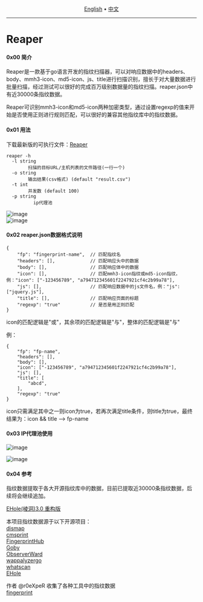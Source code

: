 <p align="center">
  <a href="https://github.com/xxxxfang/Reaper/blob/main/README_EN.md">English</a> •
  <a href="https://github.com/xxxxfang/Reaper/blob/main/README.md">中文</a> 
</p>


---



# Reaper

#### 0x00 简介
Reaper是一款基于go语言开发的指纹扫描器，可以对响应数据中的headers、body、mmh3-icon、md5-icon、js、title进行扫描识别，擅长于对大量数据进行批量扫描，经过测试可以很好的完成百万级别数据量的指纹扫描。reaper.json中有近30000条指纹数据。  

Reaper可识别mmh3-icon和md5-icon两种加密类型，通过设置regexp的值来开始是否使用正则进行规则匹配，可以很好的兼容其他指纹库中的指纹数据。

#### 0x01 用法
下载最新版的可执行文件：[Reaper](https://github.com/xxxxfang/Reaper/releases)  

```shell
reaper -h
  -l string
        扫描的目标URL/主机列表的文件路径(一行一个)
  -o string
        输出结果(csv格式) (default "result.csv")
  -t int
        并发数 (default 100)
  -p string
  		  ip代理池
```

![image](https://github.com/xxxxfang/Reaper/assets/86756456/bd37d09f-88d7-472a-b2cd-c28f06f18332)  
![image](https://github.com/xxxxfang/Reaper/assets/86756456/ae555aab-2c99-47ce-9404-72601bba5733)


#### 0x02 reaper.json数据格式说明
```shell
{
    "fp": "fingerprint-name",  // 匹配指纹名
    "headers": [],             // 匹配响应头中的数据
    "body": [],                // 匹配响应体中的数据
    "icon": [],                // 匹配mmh3-icon指纹或md5-icon指纹，例："icon": ["-123456789", "a794712345601f2247921cf4c2b99a78"], 
    "js": [],                  // 匹配响应数据中的js文件名，例："js": ["jquery.js"],   
    "title": [],               // 匹配响应页面的标题
    "regexp": "true"           // 是否是用正则匹配
}
```

icon的匹配逻辑是"或"，其余项的匹配逻辑是"与"，整体的匹配逻辑是"与" 

例：
```shell
{
    "fp": "fp-name",
    "headers": [],
    "body": [],
    "icon": ["-123456789", "a794712345601f2247921cf4c2b99a78"],
    "js": [],
    "title": [
        "abcd",
    ],
    "regexp": "true"
}
```
icon只需满足其中之一则icon为true，若再次满足title条件，则title为true，最终结果为：icon && title --> fp-name



#### 0x03 IP代理池使用

![image](https://github.com/xxxxfang/Reaper/assets/86756456/4e02096b-7f52-4c86-9c8c-5704cfd720b0)

![image](https://github.com/xxxxfang/Reaper/assets/86756456/1f9e1566-e4d1-4dcd-b441-0c6288036343)



#### 0x04 参考
指纹数据提取于各大开源指纹库中的数据，目前已提取近30000条指纹数据，后续将会继续追加。  

[EHole(棱洞)3.0 重构版](https://github.com/EdgeSecurityTeam/EHole)

本项目指纹数据源于以下开源项目：  
[dismap](https://github.com/zhzyker/dismap)  
[cmsprint](https://github.com/Lucifer1993/cmsprint)  
[FingerprintHub](https://github.com/0x727/FingerprintHub)  
[Goby](https://github.com/gobysec/GobyVuls)  
[ObserverWard](https://github.com/0x727/ObserverWard)  
[wappalyzergo](https://github.com/projectdiscovery/wappalyzergo)  
[whatscan](https://github.com/killmonday/whatscan)  
[EHole](https://github.com/EdgeSecurityTeam/EHole)  

作者 @r0eXpeR 收集了各种工具中的指纹数据  
[fingerprint](https://github.com/r0eXpeR/fingerprint)  
